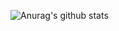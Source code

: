 ![Anurag's github stats](https://github-readme-stats.vercel.app/api?username=rnkjoshi&count_private=true&show_icons=true&theme=dark&bg_color=315deg,#000000,#414141)
